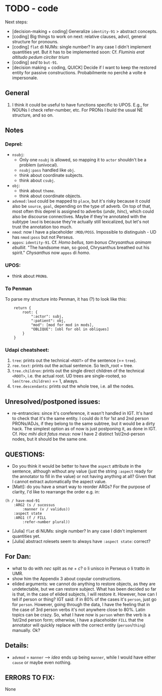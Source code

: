 # TODO - code

Next steps:

- [decision-making + coding] Generalize `identity-91` > abstract concepts.
- [coding] Big things to work on next: relative clauses, advcl, general structure for pronouns.
- [coding] `flat` di NUMs: single number? In any case I didn't implement quantities yet. But it has to be implemented soon:
Cf. _Fluminis erat altitudo pedum circiter trium_
- [coding] _sed_ to `but-91`.
- [decision making + coding, QUICK] Decide if I want to keep the restored entity for passive constructions.
Probabilmente no perchè a volte è impersonale.

## General
1. I think it could be useful to have functions specific to UPOS. E.g., for NOUNs I check refer-number, etc.
For PRONs I build the usual NE structure, and so on.

## Notes

### Deprel:
- `nsubj`:
  - Only one `nsubj` is allowed, so mapping it to `actor` shouldn't be a problem (univocal).
  - `nsubj:pass` handled like `obj`.
  - think about coordinate subjects.
  - think about `csubj`.
- `obj`:
  - think about `theme`.
  - think about coordinate objects.
- `advmod:lmod` could be mapped to `place`, but it's risky because it could also be `source`, `goal`, depending on the type of adverb.
On top of that, most often this deprel is assigned to adverbs (_unde_, _hinc_), which could also be discourse connectives.
Maybe if they're annotated with the subtype `lmod` is because they're actually still lexicalized, but let's not trust the annotation too much.
- `nmod`: now I have a placeholder `:MOD/POSS`. Impossible to distinguish - UD has `nmod:poss` but not Perseus.
- `appos`: `identity-91`.
Cf. _Homo bellus, tam bonus Chrysanthus animam ebulliit._ "The handsome man, so good, Chrysanthus breathed out his spirit."
_Chysanthus_ now `appos` di _homo_.

### UPOS:
- think about `PRON`s.

### To Penman
To parse my structure into Penman, it has (?) to look like this:
```
    return {
        root: {
            ":actor": subj,
            ":patient": obj,
            "mod": [mod for mod in mods],
            "OBLIQUE": [obl for obl in obliques]
        }
    }
```

### Udapi cheatsheet:
1. `tree`: prints out the technical `<ROOT>` of the sentence (== `tree`).
2. `ree.text`: prints out the actual sentence. So tech_root = tree.
3. `tree.children`: prints out the single direct children of the technical `<ROOT>`, i.e. the actual root.
UD trees are single-rooted, so `len(tree.children)` == 1, always.
4. `tree.descendants`: prints out the whole tree, i.e. all the nodes.


## Unresolved/postponed issues:
- re-entrancies: since it's coreference, it wasn't handled in IGT. It's hard to check that it's the same entity.
I could do it for 1st and 2nd person PRONs/ADJs, if they belong to the same subtree, but it would be a dirty hack. 
The simplest option as of now is just postponing it, as done in IGT.
Cf. _Hoc mihi dicit fatus meus_: now I have 2 distinct 1st/2nd-person nodes, but it should be the same one.


## QUESTIONS:
- Do you think it would be better to have the `aspect` attribute in the sentence, although without any value (just the string `:aspect` ready for the annotator to fill in the value) or not having anything at all?
Given that I cannot extract automatically the aspect value.
- [Matt]: do you have a smart way to reorder ARGs? For the purpose of clarity, I'd like to rearrange the order e.g. in:

```
(h / have-mod-91
    :ARG2 (s / sucossus
        :manner (v / validus))
    :aspect state
    :ARG1 (f / FILL
        :refer-number plural)) 
```

- [Julia] `flat` di NUMs: single number? In any case I didn't implement quantities yet.
- [Julia] abstract rolesets seem to always have `:aspect state`: correct?

## For Dan:
- what to do with _nec_ split as _ne_ + _c_? o li unisco in Perseus o li tratto in UMR.
- show him the Appendix 3 about copular constructions. 
- elided arguments: we cannot do anything to restore objects, as they are undetectable, but we can restore subject.
What has been decided so far is that, in the case of elided subjects, I will restore it. However, how can I tell if person or thing?
IGT said: if in 80% of the cases it's `person`, just go for `person`.
However, going through the data, I have the feeling that in the case of 3rd person verbs it's not anywhere close to 80%. Latin topics can be crazy.
So, what I have now is `person` when the verb is a 1st/2nd person form;
otherwise, I have a placeholder `FILL` that the annotator will quickly replace with the correct entity (`person`/`thing`) manually. Ok?

## Details:
- `advmod` = `manner` --> _ideo_ ends up being `manner`, while I would have either `cause` or maybe even nothing.

## ERRORS TO FIX:
None